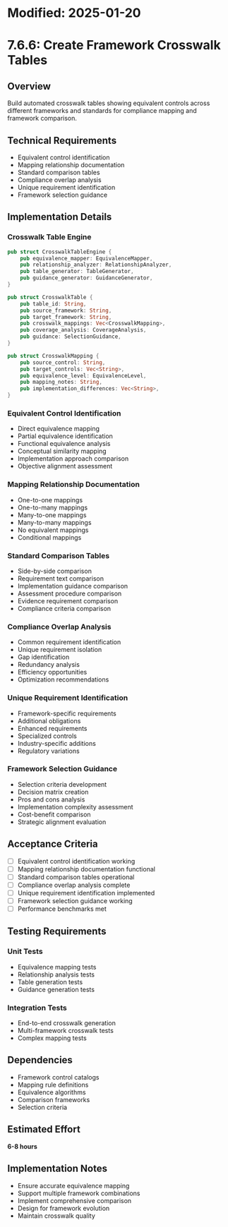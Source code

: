 # Modified: 2025-01-20

# 7.6.6: Create Framework Crosswalk Tables

## Overview
Build automated crosswalk tables showing equivalent controls across different frameworks and standards for compliance mapping and framework comparison.

## Technical Requirements
- Equivalent control identification
- Mapping relationship documentation
- Standard comparison tables
- Compliance overlap analysis
- Unique requirement identification
- Framework selection guidance

## Implementation Details

### Crosswalk Table Engine
```rust
pub struct CrosswalkTableEngine {
    pub equivalence_mapper: EquivalenceMapper,
    pub relationship_analyzer: RelationshipAnalyzer,
    pub table_generator: TableGenerator,
    pub guidance_generator: GuidanceGenerator,
}

pub struct CrosswalkTable {
    pub table_id: String,
    pub source_framework: String,
    pub target_framework: String,
    pub crosswalk_mappings: Vec<CrosswalkMapping>,
    pub coverage_analysis: CoverageAnalysis,
    pub guidance: SelectionGuidance,
}

pub struct CrosswalkMapping {
    pub source_control: String,
    pub target_controls: Vec<String>,
    pub equivalence_level: EquivalenceLevel,
    pub mapping_notes: String,
    pub implementation_differences: Vec<String>,
}
```

### Equivalent Control Identification
- Direct equivalence mapping
- Partial equivalence identification
- Functional equivalence analysis
- Conceptual similarity mapping
- Implementation approach comparison
- Objective alignment assessment

### Mapping Relationship Documentation
- One-to-one mappings
- One-to-many mappings
- Many-to-one mappings
- Many-to-many mappings
- No equivalent mappings
- Conditional mappings

### Standard Comparison Tables
- Side-by-side comparison
- Requirement text comparison
- Implementation guidance comparison
- Assessment procedure comparison
- Evidence requirement comparison
- Compliance criteria comparison

### Compliance Overlap Analysis
- Common requirement identification
- Unique requirement isolation
- Gap identification
- Redundancy analysis
- Efficiency opportunities
- Optimization recommendations

### Unique Requirement Identification
- Framework-specific requirements
- Additional obligations
- Enhanced requirements
- Specialized controls
- Industry-specific additions
- Regulatory variations

### Framework Selection Guidance
- Selection criteria development
- Decision matrix creation
- Pros and cons analysis
- Implementation complexity assessment
- Cost-benefit comparison
- Strategic alignment evaluation

## Acceptance Criteria
- [ ] Equivalent control identification working
- [ ] Mapping relationship documentation functional
- [ ] Standard comparison tables operational
- [ ] Compliance overlap analysis complete
- [ ] Unique requirement identification implemented
- [ ] Framework selection guidance working
- [ ] Performance benchmarks met

## Testing Requirements

### Unit Tests
- Equivalence mapping tests
- Relationship analysis tests
- Table generation tests
- Guidance generation tests

### Integration Tests
- End-to-end crosswalk generation
- Multi-framework crosswalk tests
- Complex mapping tests

## Dependencies
- Framework control catalogs
- Mapping rule definitions
- Equivalence algorithms
- Comparison frameworks
- Selection criteria

## Estimated Effort
**6-8 hours**

## Implementation Notes
- Ensure accurate equivalence mapping
- Support multiple framework combinations
- Implement comprehensive comparison
- Design for framework evolution
- Maintain crosswalk quality
